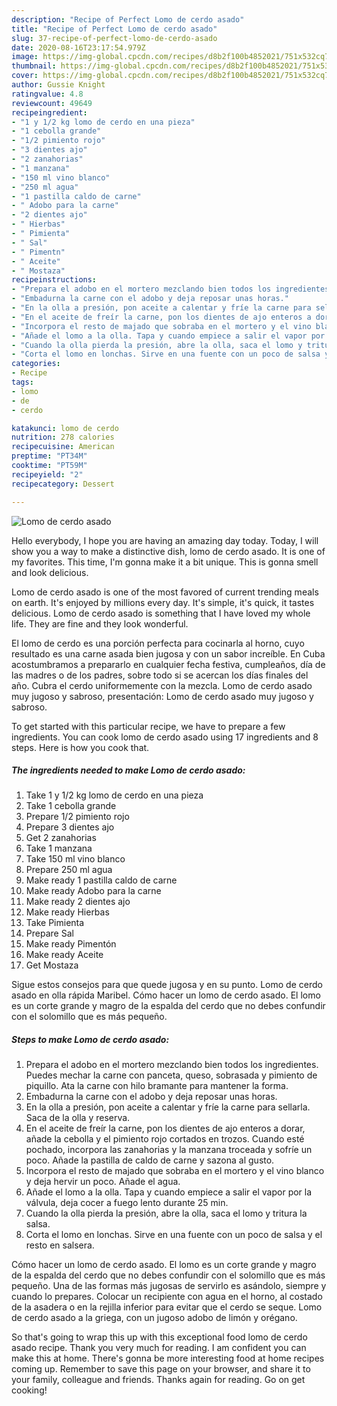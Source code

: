 ```yaml
---
description: "Recipe of Perfect Lomo de cerdo asado"
title: "Recipe of Perfect Lomo de cerdo asado"
slug: 37-recipe-of-perfect-lomo-de-cerdo-asado
date: 2020-08-16T23:17:54.979Z
image: https://img-global.cpcdn.com/recipes/d8b2f100b4852021/751x532cq70/lomo-de-cerdo-asado-foto-principal.jpg
thumbnail: https://img-global.cpcdn.com/recipes/d8b2f100b4852021/751x532cq70/lomo-de-cerdo-asado-foto-principal.jpg
cover: https://img-global.cpcdn.com/recipes/d8b2f100b4852021/751x532cq70/lomo-de-cerdo-asado-foto-principal.jpg
author: Gussie Knight
ratingvalue: 4.8
reviewcount: 49649
recipeingredient:
- "1 y 1/2 kg lomo de cerdo en una pieza"
- "1 cebolla grande"
- "1/2 pimiento rojo"
- "3 dientes ajo"
- "2 zanahorias"
- "1 manzana"
- "150 ml vino blanco"
- "250 ml agua"
- "1 pastilla caldo de carne"
- " Adobo para la carne"
- "2 dientes ajo"
- " Hierbas"
- " Pimienta"
- " Sal"
- " Pimentn"
- " Aceite"
- " Mostaza"
recipeinstructions:
- "Prepara el adobo en el mortero mezclando bien todos los ingredientes. Puedes mechar la carne con panceta, queso, sobrasada y pimiento de piquillo. Ata la carne con hilo bramante para mantener la forma."
- "Embadurna la carne con el adobo y deja reposar unas horas."
- "En la olla a presión, pon aceite a calentar y fríe la carne para sellarla. Saca de la olla y reserva."
- "En el aceite de freír la carne, pon los dientes de ajo enteros a dorar, añade la cebolla y el pimiento rojo cortados en trozos. Cuando esté pochado, incorpora las zanahorias y la manzana troceada y sofríe un poco. Añade la pastilla de caldo de carne y sazona al gusto."
- "Incorpora el resto de majado que sobraba en el mortero y el vino blanco y deja hervir un poco. Añade el agua."
- "Añade el lomo a la olla. Tapa y cuando empiece a salir el vapor por la válvula, deja cocer a fuego lento durante 25 min."
- "Cuando la olla pierda la presión, abre la olla, saca el lomo y tritura la salsa."
- "Corta el lomo en lonchas. Sirve en una fuente con un poco de salsa y el resto en salsera."
categories:
- Recipe
tags:
- lomo
- de
- cerdo

katakunci: lomo de cerdo 
nutrition: 278 calories
recipecuisine: American
preptime: "PT34M"
cooktime: "PT59M"
recipeyield: "2"
recipecategory: Dessert

---
```



![Lomo de cerdo asado](https://img-global.cpcdn.com/recipes/d8b2f100b4852021/751x532cq70/lomo-de-cerdo-asado-foto-principal.jpg)

Hello everybody, I hope you are having an amazing day today. Today, I will show you a way to make a distinctive dish, lomo de cerdo asado. It is one of my favorites. This time, I'm gonna make it a bit unique. This is gonna smell and look delicious.

Lomo de cerdo asado is one of the most favored of current trending meals on earth. It's enjoyed by millions every day. It's simple, it's quick, it tastes delicious. Lomo de cerdo asado is something that I have loved my whole life. They are fine and they look wonderful.

El lomo de cerdo es una porción perfecta para cocinarla al horno, cuyo resultado es una carne asada bien jugosa y con un sabor increíble. En Cuba acostumbramos a prepararlo en cualquier fecha festiva, cumpleaños, día de las madres o de los padres, sobre todo si se acercan los días finales del año. Cubra el cerdo uniformemente con la mezcla. Lomo de cerdo asado muy jugoso y sabroso, presentación: Lomo de cerdo asado muy jugoso y sabroso.


To get started with this particular recipe, we have to prepare a few ingredients. You can cook lomo de cerdo asado using 17 ingredients and 8 steps. Here is how you cook that.

<!--inarticleads1-->

##### The ingredients needed to make Lomo de cerdo asado:

1. Take 1 y 1/2 kg lomo de cerdo en una pieza
1. Take 1 cebolla grande
1. Prepare 1/2 pimiento rojo
1. Prepare 3 dientes ajo
1. Get 2 zanahorias
1. Take 1 manzana
1. Take 150 ml vino blanco
1. Prepare 250 ml agua
1. Make ready 1 pastilla caldo de carne
1. Make ready  Adobo para la carne
1. Make ready 2 dientes ajo
1. Make ready  Hierbas
1. Take  Pimienta
1. Prepare  Sal
1. Make ready  Pimentón
1. Make ready  Aceite
1. Get  Mostaza


Sigue estos consejos para que quede jugosa y en su punto. Lomo de cerdo asado en olla rápida Maribel. Cómo hacer un lomo de cerdo asado. El lomo es un corte grande y magro de la espalda del cerdo que no debes confundir con el solomillo que es más pequeño. 

<!--inarticleads2-->

##### Steps to make Lomo de cerdo asado:

1. Prepara el adobo en el mortero mezclando bien todos los ingredientes. Puedes mechar la carne con panceta, queso, sobrasada y pimiento de piquillo. Ata la carne con hilo bramante para mantener la forma.
1. Embadurna la carne con el adobo y deja reposar unas horas.
1. En la olla a presión, pon aceite a calentar y fríe la carne para sellarla. Saca de la olla y reserva.
1. En el aceite de freír la carne, pon los dientes de ajo enteros a dorar, añade la cebolla y el pimiento rojo cortados en trozos. Cuando esté pochado, incorpora las zanahorias y la manzana troceada y sofríe un poco. Añade la pastilla de caldo de carne y sazona al gusto.
1. Incorpora el resto de majado que sobraba en el mortero y el vino blanco y deja hervir un poco. Añade el agua.
1. Añade el lomo a la olla. Tapa y cuando empiece a salir el vapor por la válvula, deja cocer a fuego lento durante 25 min.
1. Cuando la olla pierda la presión, abre la olla, saca el lomo y tritura la salsa.
1. Corta el lomo en lonchas. Sirve en una fuente con un poco de salsa y el resto en salsera.


Cómo hacer un lomo de cerdo asado. El lomo es un corte grande y magro de la espalda del cerdo que no debes confundir con el solomillo que es más pequeño. Una de las formas más jugosas de servirlo es asándolo, siempre y cuando lo prepares. Colocar un recipiente con agua en el horno, al costado de la asadera o en la rejilla inferior para evitar que el cerdo se seque. Lomo de cerdo asado a la griega, con un jugoso adobo de limón y orégano. 

So that's going to wrap this up with this exceptional food lomo de cerdo asado recipe. Thank you very much for reading. I am confident you can make this at home. There's gonna be more interesting food at home recipes coming up. Remember to save this page on your browser, and share it to your family, colleague and friends. Thanks again for reading. Go on get cooking!
